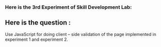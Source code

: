 ### Here is the 3rd Experiment of Skill Development Lab:
## Here is the question : 

Use JavaScript for doing client – side validation of the page implemented in experiment 1 and experiment 2.